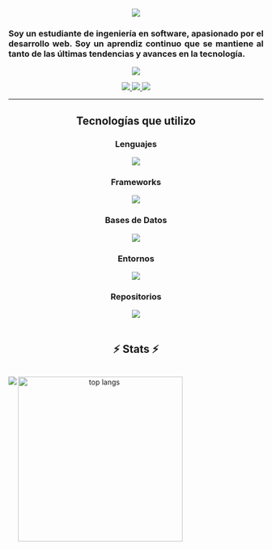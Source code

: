 <h1 align="center">
    <img src="https://readme-typing-svg.herokuapp.com/?font=Righteous&size=35&center=true&vCenter=true&width=500&height=70&duration=4000&lines=!Hola+mi+nombre+es;Eduardo+Punina!;" />
</h1>

<h3 align="justify">Soy un estudiante de ingeniería en software, apasionado por el desarrollo web. Soy un aprendiz continuo que se mantiene al tanto de las últimas tendencias y avances en la tecnología.</h3>
<p align='center'>
    <img src="https://www.lambdatest.com/resources/images/news24.gif">
</p>

<div align="center">
  <a href="mailto:epunina6299@uta.edu.ec" target="_blank">
    <img src="https://img.shields.io/badge/Gmail-333333?style=for-the-badge&logo=gmail&logoColor=red" />
  </a>
  <a href="https://www.linkedin.com/in/eduardo-punina-501711220/" target="_blank">
    <img src="https://img.shields.io/badge/LinkedIn-0077B5?style=for-the-badge&logo=linkedin&logoColor=white" target="_blank" />
  </a>
  <a href="https://edupunina.github.io/" target="_blank">
     <img src="https://img.shields.io/badge/GitHub-000?style=for-the-badge&logo=github&logoColor=white" target="_blank" />
  </a>
</div>
<hr/>

<h2 align="center">Tecnologías que utilizo</h2>
<div align="center">
<h3 align="center">Lenguajes</h3>
    <img src="https://skillicons.dev/icons?i=java,javascript,python,html,css,typescript,php" />
    <h3 align="center">Frameworks</h3>
    <img src="https://skillicons.dev/icons?i=react,bootstrap,angular,jquery,nodejs" />
    <h3 align="center">Bases de Datos</h3>
    <img src="https://skillicons.dev/icons?i=mysql,postgresql,firebase,mongodb,sqlite,docker" />
    <h3 align="center">Entornos</h3>
    <img src="https://skillicons.dev/icons?i=vscode,eclipse" />
    <h3 align="center">Repositorios</h3>
    <img src="https://skillicons.dev/icons?i=gitlab,github,replit,git" />
</div>
<br>
<h2 align="center">⚡ Stats ⚡</h2>
<br>
<div align="center">

<picture>
  <source
    srcset="https://github-readme-stats.vercel.app/api?username=edupuninaDev&show_icons=true&theme=dark"
    media="(prefers-color-scheme: dark)"
  />
  <source
    srcset="https://github-readme-stats.vercel.app/api?username=edupuninaDev&show_icons=true"
    media="(prefers-color-scheme: light), (prefers-color-scheme: no-preference)"
  />
  <img align="left" src="https://github-readme-stats.vercel.app/api?username=edupuninaDev&show_icons=true" />
</picture>
   <img width=325 align="left" src="https://github-readme-stats.vercel.app/api/top-langs/?username=edupuninaDev&layout=donut&theme=dark" alt="top langs" />
</div>
